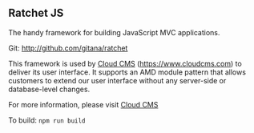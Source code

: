 ## Ratchet JS ##
The handy framework for building JavaScript MVC applications.

Git: http://github.com/gitana/ratchet

This framework is used by [Cloud CMS](https://www.cloudcms.com) (https://www.cloudcms.com) to deliver its user interface.
It supports an AMD module pattern that allows customers to extend our user interface without any server-side or database-level changes.

For more information, please visit [Cloud CMS](https://www.cloudcms.com)

To build:
`npm run build`
